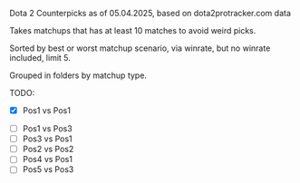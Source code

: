 Dota 2 Counterpicks as of 05.04.2025, based on dota2protracker.com data

Takes matchups that has at least 10 matches to avoid weird picks.

Sorted by best or worst matchup scenario, via winrate, but no winrate included, limit 5.

Grouped in folders by matchup type.

TODO:
* [x] Pos1 vs Pos1
- [ ] Pos1 vs Pos3
- [ ] Pos3 vs Pos1
- [ ] Pos2 vs Pos2
- [ ] Pos4 vs Pos1
- [ ] Pos5 vs Pos3